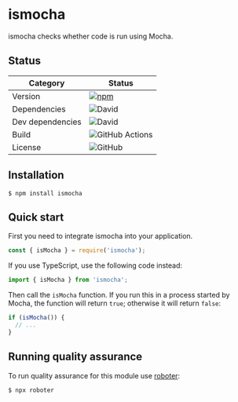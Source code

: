 # ismocha

ismocha checks whether code is run using Mocha.

## Status

| Category         | Status                                                                                                                                     |
| ---------------- | ------------------------------------------------------------------------------------------------------------------------------------------ |
| Version          | [![npm](https://img.shields.io/npm/v/ismocha)](https://www.npmjs.com/package/ismocha)                                                      |
| Dependencies     | ![David](https://img.shields.io/david/thenativeweb/ismocha)                                                                                |
| Dev dependencies | ![David](https://img.shields.io/david/dev/thenativeweb/ismocha)                                                                            |
| Build            | ![GitHub Actions](https://github.com/thenativeweb/ismocha/workflows/Release/badge.svg?branch=master) |
| License          | ![GitHub](https://img.shields.io/github/license/thenativeweb/ismocha)                                                                      |

## Installation

```shell
$ npm install ismocha
```

## Quick start

First you need to integrate ismocha into your application.

```javascript
const { isMocha } = require('ismocha');
```

If you use TypeScript, use the following code instead:

```typescript
import { isMocha } from 'ismocha';
```

Then call the `isMocha` function. If you run this in a process started by Mocha, the function will return `true`; otherwise it will return `false`:

```javascript
if (isMocha()) {
  // ...
}
```

## Running quality assurance

To run quality assurance for this module use [roboter](https://www.npmjs.com/package/roboter):

```shell
$ npx roboter
```
